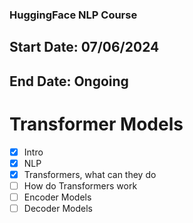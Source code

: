 ### HuggingFace NLP Course
## Start Date: 07/06/2024
## End Date: Ongoing

# Transformer Models
- [x] Intro
- [x] NLP
- [x] Transformers, what can they do
- [ ] How do Transformers work
- [ ] Encoder Models
- [ ] Decoder Models
